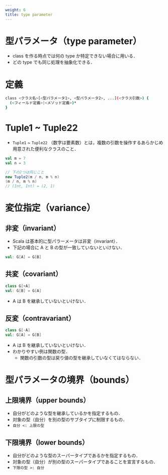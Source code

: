 ```yaml
---
weight: 6
title: type parameter
---
```


# 型パラメータ（type parameter）
- class を作る時点では何の type か特定できない場合に用いる．
- どの type でも同じ処理を抽象化できる．

# 定義
```bash
class <クラス名>[<型パラメータ1>, <型パラメータ2>, ...](<クラス引数>) {
  (<フィールド定義>|<メソッド定義>)*
}
```

# Tuple1 ~ Tuple22
- `Tuple1` ~ `Tuple22` （数字は要素数）とは，複数の引数を操作するあらかじめ用意された便利なクラスのこと．

```scala
val m = 7
val n = 3

// 下の2つは同じこと
new Tuple2(m / n, m % n)
(m / n, m % n)
// (Int, Int) = (2, 1)
```

# 変位指定（variance）
## 非変（invariant）
- Scala は基本的に型パラーメータは非変（invariant）．
- 下記の場合に A と B の型が一致していないといけない．
```scala
val: G[A] = G[B]
```

## 共変（covariant）
```scala
class G[+A]
val: G[B] = G[A]
```
- A は B を継承していないといけない．

## 反変（contravariant）
```scala
class G[-A]
val: G[A] = G[B]
```
- A は B を継承していないといけない．
- わかりやすい例は関数の型．
  - 関数の引数の型は戻り値の型を継承していなくてはならない．

# 型パラメータの境界（bounds）
## 上限境界（upper bounds）
- 自分がどのような型を継承しているかを指定するもの．
- 対象の型（自分）を別の型のサブタイプに制限するもの．
- `自分 <: 上限の型`

## 下限境界（lower bounds）
- 自分がどのような型のスーパータイプであるかを指定するもの．
- 対象の型（自分）が別の型のスーパータイプであることを宣言するもの．
- `下限の型 >: 自分`

